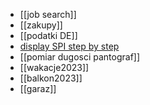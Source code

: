 - [[job search]]
- [[zakupy]]
- [[podatki DE]]
- [display SPI step by step](https://forbot.pl/blog/kurs-stm32l4-kolorowy-wyswietlacz-tft-spi-id48620)
- [[pomiar dugosci pantograf]]
- [[wakacje2023]]
- [[balkon2023]]
- [[garaz]]